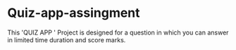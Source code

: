 # Quiz-app-assingment
This 'QUIZ APP ' Project is designed for a question in which you can answer  in limited time duration and score marks.
